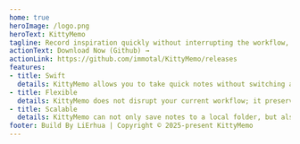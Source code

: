 ```yaml
---
home: true
heroImage: /logo.png
heroText: KittyMemo
tagline: Record inspiration quickly without interrupting the workflow, ready to jot down on the go.
actionText: Download Now (Github) →
actionLink: https://github.com/immotal/KittyMemo/releases
features:
- title: Swift
  details: KittyMemo allows you to take quick notes without switching apps. Once installed, simply double-tap the Option key to open a floating note dialog box for fast recording!
- title: Flexible
  details: KittyMemo does not disrupt your current workflow; it preserves your existing workspace. After you finish taking notes, it immediately switches back to your original workflow!
- title: Scalable
  details: KittyMemo can not only save notes to a local folder, but also, once configured with a token, allows you to view the recorded inspirations within various apps (under development).
footer: Build By LiErhua️ | Copyright © 2025-present KittyMemo
---
```

